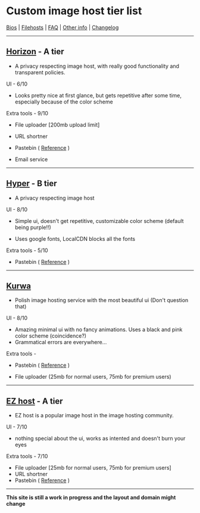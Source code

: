 # **Custom image host tier list**

[Bios](bios.md) | [Filehosts](filehosts.md) | [FAQ](faq.md) | [Other info](other_things.md) | [Changelog](changelog.md)

---

## [Horizon](https://horizon.pics) - A tier

- A privacy respecting image host, with really good functionality and transparent policies.

UI - 6/10

- Looks pretty nice at first glance, but gets repetitive after some time, especially because of the color scheme

Extra tools - 9/10

- File uploader [200mb upload limit]
  
- URL shortner
  
- Pastebin ( [Reference](https://bin.sussy.one/‌‌⁠‌‍‌​⁠‍‌‌​‌‌​‌⁠‍​​) )
  
- Email service
  

---

## [Hyper](https://hyper.pics) - B tier

- A privacy respecting image host

UI - 8/10

- Simple ui, doesn't get repetitive, customizable color scheme (default being purple!!)
  
- Uses google fonts, LocalCDN blocks all the fonts
  

Extra tools - 5/10

- Pastebin ( [Reference](https://hyper.pics/p/kCyvcqtGVFQA) )

---

## [Kurwa](https://kurwa.club)

- Polish image hosting service with the most beautiful ui (Don't question that)

UI - 8/10

- Amazing minimal ui with no fancy animations. Uses a black and pink color scheme (coincidence?)
- Grammatical errors are everywhere...

Extra tools -

- Pastebin ( [Reference](https://kurwa.club/p/SAXu2) )
  
- File uploader (25mb for normal users, 75mb for premium users)
  

---

## [EZ host](https://e-z.host) - A tier

- EZ host is a popular image host in the image hosting community.

UI - 7/10

- nothing special about the ui, works as intented and doesn't burn your eyes

Extra tools - 7/10

- File uploader [25mb for normal users, 75mb for premium users]
- URL shortner
- Pastebin ( [Reference](https://sussy.amongware.net/p/download/2da976b894) )

---

**This site is still a work in progress and the layout and domain might change**
